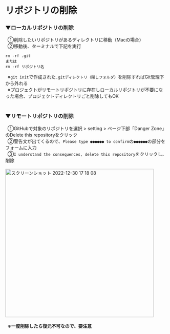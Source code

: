 # リポジトリの削除

### ▼ローカルリポジトリの削除<br>
&ensp;①削除したいリポジトリがあるディレクトリに移動（Macの場合）<br>
&ensp;②移動後、ターミナルで下記を実行<br>
```git
rm -rf .git
または
rm -rf リポジトリ名
```
 
&ensp;※`git init`で作成された`.gitディレクトリ（隠しフォルダ）`を削除すればGit管理下から外れる<br>
&ensp;※プロジェクトがリモートリポジトリに存在しローカルリポジトリが不要になった場合、プロジェクトディレクトリごと削除してもOK<br>
<br>

### ▼リモートリポジトリの削除<br>
&ensp;①GitHubで対象のリポジトリを選択 > setting > ページ下部「Danger Zone」のDelete this repositoryをクリック<br>
&ensp;②警告文が出てくるので、`Please type ●●●●●● to confirm`の`●●●●●●`の部分をフォームに入力<br>
&ensp;③`I understand the consequences, delete this repository`をクリックし、削除<br>
<br>
<img width="463" alt="スクリーンショット 2022-12-30 17 18 08" src="https://user-images.githubusercontent.com/81621944/210049361-2f62ec10-faaa-474e-8218-1ea19ee81e67.png"><br>
<br>
&ensp;**※一度削除したら復元不可なので、要注意**<br>
<br>
